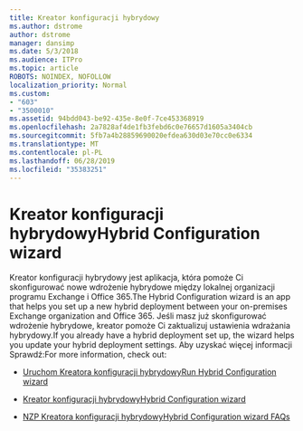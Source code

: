 ```yaml
---
title: Kreator konfiguracji hybrydowy
ms.author: dstrome
author: dstrome
manager: dansimp
ms.date: 5/3/2018
ms.audience: ITPro
ms.topic: article
ROBOTS: NOINDEX, NOFOLLOW
localization_priority: Normal
ms.custom:
- "603"
- "3500010"
ms.assetid: 94bdd043-be92-435e-8e0f-7ce453368919
ms.openlocfilehash: 2a7828af4de1fb3febd6c0e76657d1605a3404cb
ms.sourcegitcommit: 5fb7a4b28859690020efdea630d03e70cc0e6334
ms.translationtype: MT
ms.contentlocale: pl-PL
ms.lasthandoff: 06/28/2019
ms.locfileid: "35383251"
---
```

# <a name="hybrid-configuration-wizard"></a><span data-ttu-id="c985f-102">Kreator konfiguracji hybrydowy</span><span class="sxs-lookup"><span data-stu-id="c985f-102">Hybrid Configuration wizard</span></span>

<span data-ttu-id="c985f-103">Kreator konfiguracji hybrydowy jest aplikacja, która pomoże Ci skonfigurować nowe wdrożenie hybrydowe między lokalnej organizacji programu Exchange i Office 365.</span><span class="sxs-lookup"><span data-stu-id="c985f-103">The Hybrid Configuration wizard is an app that helps you set up a new hybrid deployment between your on-premises Exchange organization and Office 365.</span></span> <span data-ttu-id="c985f-104">Jeśli masz już skonfigurować wdrożenie hybrydowe, kreator pomoże Ci zaktualizuj ustawienia wdrażania hybrydowy.</span><span class="sxs-lookup"><span data-stu-id="c985f-104">If you already have a hybrid deployment set up, the wizard helps you update your hybrid deployment settings.</span></span> <span data-ttu-id="c985f-105">Aby uzyskać więcej informacji Sprawdź:</span><span class="sxs-lookup"><span data-stu-id="c985f-105">For more information, check out:</span></span>
  
- [<span data-ttu-id="c985f-106">Uruchom Kreatora konfiguracji hybrydowy</span><span class="sxs-lookup"><span data-stu-id="c985f-106">Run Hybrid Configuration wizard</span></span>](https://technet.microsoft.com/library/mt595788%28v=exchg.150%29.aspx)

- [<span data-ttu-id="c985f-107">Kreator konfiguracji hybrydowy</span><span class="sxs-lookup"><span data-stu-id="c985f-107">Hybrid Configuration wizard</span></span>](https://technet.microsoft.com/library/hh529921%28v=exchg.150%29.aspx)

- [<span data-ttu-id="c985f-108">NZP Kreatora konfiguracji hybrydowy</span><span class="sxs-lookup"><span data-stu-id="c985f-108">Hybrid Configuration wizard FAQs</span></span>](https://technet.microsoft.com/library/mt488940%28v=exchg.150%29.aspx)
